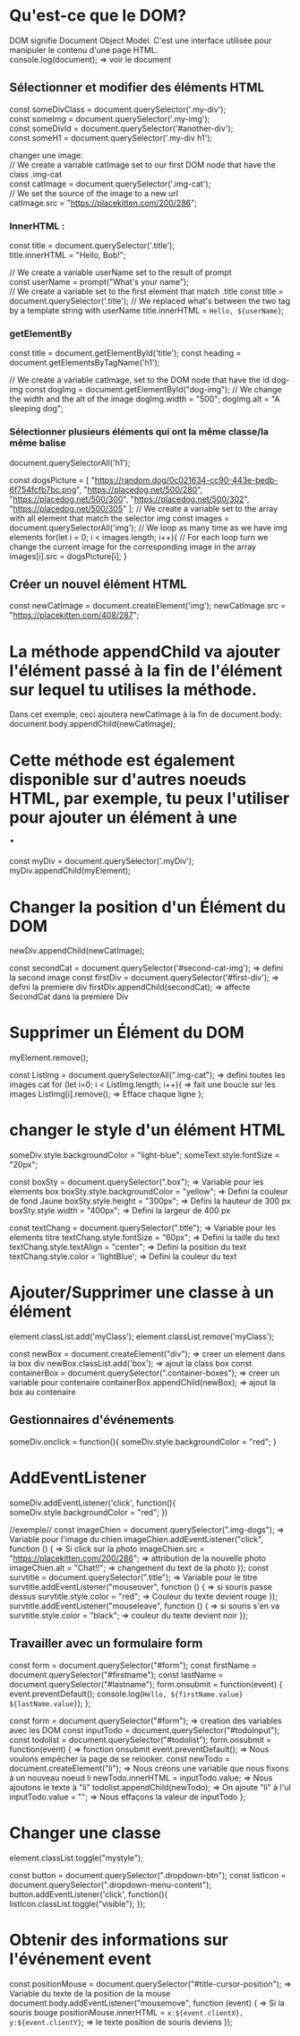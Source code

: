 # Qu'est-ce que le DOM?

DOM signifie Document Object Model. C'est une interface utilisée pour manipuler le contenu d'une page HTML.  
console.log(document);    =>  voir le document

## Sélectionner et modifier des éléments HTML  
const someDivClass = document.querySelector('.my-div');  
const someImg = document.querySelector('.my-img');  
const someDivId = document.querySelector('#another-div');  
const someH1 = document.querySelector('.my-div h1');  

changer une image:  
// We create a variable catImage set to our first DOM node that have the class .img-cat  
const catImage = document.querySelector('.img-cat');  
// We set the source of the image to a new url  
catImage.src = "https://placekitten.com/200/286";  

### InnerHTML :  
const title = document.querySelector('.title');  
title.innerHTML = "Hello, Bob!";  

// We create a variable userName set to the result of prompt  
const userName = prompt("What's your name");  
// We create a variable set to the first element that match .title
const title = document.querySelector('.title');
// We replaced what's between the two tag by a template string with userName
title.innerHTML = `Hello, ${userName}`;

### getElementBy
const title = document.getElementById('title');
const heading = document.getElementsByTagName('h1');

// We create a variable catImage, set to the DOM node that have the id dog-img
const dogImg = document.getElementById("dog-img");
// We change the width and the alt of the image
dogImg.width = "500";
dogImg.alt = "A sleeping dog";

### Sélectionner plusieurs éléments qui ont la même classe/la même balise
document.querySelectorAll('h1');

const dogsPicture = [
  "https://random.dog/0c021634-cc90-443e-bedb-6f754fcfb7bc.png",
  "https://placedog.net/500/280",
  "https://placedog.net/500/300",
  "https://placedog.net/500/302",
  "https://placedog.net/500/305"
];
// We create a variable set to the array with all element that match the selector img
const images = document.querySelectorAll('img');
// We loop as many time as we have img elements
for(let i = 0; i < images.length; i++){
  // For each loop turn we change the current image for the corresponding image in the array
  images[i].src = dogsPicture[i];
}

## Créer un nouvel élément HTML
const newCatImage = document.createElement('img');
newCatImage.src = "https://placekitten.com/408/287";

# La méthode appendChild va ajouter l'élément passé à la fin de l'élément sur lequel tu utilises la méthode.
Dans cet exemple, ceci ajoutera newCatImage à la fin de document.body:
document.body.appendChild(newCatImage);

# Cette méthode est également disponible sur d'autres noeuds HTML, par exemple, tu peux l'utiliser pour ajouter un élément à une <div>.
const myDiv = document.querySelector('.myDiv');
myDiv.appendChild(myElement);


# Changer la position d'un Élément du DOM
newDiv.appendChild(newCatImage);

const secondCat = document.querySelector('#second-cat-img');  => defini la second image
const firstDiv = document.querySelector('#first-div');        => defini la premiere div
firstDiv.appendChild(secondCat);                              => affecte SecondCat dans la premiere Div

# Supprimer un Élément du DOM
myElement.remove();

const ListImg = document.querySelectorAll(".img-cat");    =>  defini toutes les images cat
for (let i=0; i < ListImg.length; i++){                   =>  fait une boucle sur les images
     ListImg[i].remove();                                 =>  Efface chaque ligne
  };
 
# changer le style d'un élément HTML
someDiv.style.backgroundColor = "light-blue";
someText.style.fontSize = "20px";

const boxSty = document.querySelector(".box");    => Variable pour les elements box
boxSty.style.backgroundColor = "yellow";          => Defini la couleur de fond Jaune
boxSty.style.height = "300px";                    => Defini la hauteur de 300 px
boxSty.style.width = "400px";                     => Defini la largeur de 400 px

const textChang = document.querySelector(".title");   => Variable pour les elements titre 
textChang.style.fontSize = "60px";                    => Defini la taille du text
textChang.style.textAlign = "center";                 => Defini la position du text
textChang.style.color = 'lightBlue';                  => Defini la couleur du text

# Ajouter/Supprimer une classe à un élément
element.classList.add('myClass');
element.classList.remove('myClass');

const newBox = document.createElement("div");                     => creer un element dans la box div
newBox.classList.add('box');                                      => ajout la class box
const containerBox = document.querySelector(".container-boxes");  => creer un variable pour contenaire
containerBox.appendChild(newBox);                                 => ajout la box au contenaire

## Gestionnaires d'événements
someDiv.onclick = function(){
	someDiv.style.backgroundColor = "red";
}

# AddEventListener
someDiv.addEventListener('click', function(){
someDiv.style.backgroundColor = "red";
})

//exemple//
const imageChien = document.querySelector(".img-dogs");		=>	Variable pour l'image du chien
imageChien.addEventListener("click", function () {		=>	Si click sur la photo
  imageChien.src = "https://placekitten.com/200/286";		=>	attribution de la nouvelle photo
  imageChien.alt = "Chat!!";					=>	changement du text de la photo
});
const survtitle = document.querySelector(".title");		=>	Variable pour le titre
survtitle.addEventListener("mouseover", function () {		=>	si souris passe dessus
  survtitle.style.color = "red";				=>	Couleur du texte devient rouge
});
survtitle.addEventListener("mouseleave", function () {		=>	si souris s'en va
  survtitle.style.color = "black";				=>	couleur du texte devient noir
});

## Travailler avec un formulaire form
const form = document.querySelector("#form");
const firstName = document.querySelector("#firstname");
const lastName = document.querySelector("#lastname");
form.onsubmit = function(event) {
  event.preventDefault();
  console.log(`Hello, ${firstName.value} ${lastName.value}`);
};

const form = document.querySelector("#form");			=> creation des variables avec les DOM
const inputTodo = document.querySelector("#todoInput");
const todolist = document.querySelector("#todolist");
form.onsubmit = function(event) {				=> fonction onsubmit
  event.preventDefault();					=> Nous voulons empêcher la page de se relooker.
  const newTodo = document.createElement("li");			=> Nous créons une variable que nous fixons à un nouveau noeud li
  newTodo.innerHTML = inputTodo.value;				=> Nous ajoutons le texte à "li"
  todolist.appendChild(newTodo);				=> On ajoute "li" à l'ul
  inputTodo.value = "";						=> Nous effaçons la valeur de inputTodo
};

# Changer une classe
element.classList.toggle("mystyle");

const button = document.querySelector(".dropdown-btn");
const listIcon = document.querySelector(".dropdown-menu-content");
button.addEventListener('click', function(){
  listIcon.classList.toggle("visible");
});

# Obtenir des informations sur l'événement event
const positionMouse = document.querySelector("#title-cursor-position");		=> Variable du texte de la position de la mouse
document.body.addEventListener("mousemove", function (event) {			=> Si la souris bouge
  positionMouse.innerHTML = `x:${event.clientX}, y:${event.clientY}`;		=> le texte position de souris deviens
});

